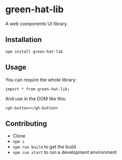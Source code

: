 
# green-hat-lib
A web components UI library.

## Installation
`npm install green-hat-lib`

## Usage
You can require the whole library:

`import * from green-hat-lib;`

And use in the DOM like this:

`<gh-button></gh-button>`


## Contributing
- Clone
- `npm i`
- `npm run build` to get the build
- `npm run start` to run a development environment

